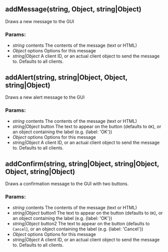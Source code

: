 

<!-- Start src/progressive-ui-kitt-sw-helper.js -->

<!--
 Progressive UI KITT
 version : 0.0.1
 author  : Tal Ater @TalAter
 license : MIT
 https://github.com/TalAter/Progressive-UI-KITT
 -->

## addMessage(string, Object, string|Object)

Draws a new message to the GUI

### Params:

* *string* contents The contents of the message (text or HTML)
* *Object* options Options for this message
* *string|Object* A client ID, or an actual client object to send the message to. Defaults to all clients.

## addAlert(string, string|Object, Object, string|Object)

Draws a new alert message to the GUI

### Params:

* *string* contents The contents of the message (text or HTML)
* *string|Object* button The text to appear on the button (defaults to `OK`), or an object containing the label (e.g. {label: 'OK'})
* *Object* options Options for this message
* *string|Object* A client ID, or an actual client object to send the message to. Defaults to all clients.

## addConfirm(string, string|Object, string|Object, Object, string|Object)

Draws a confirmation message to the GUI with two buttons.

### Params:

* *string* contents The contents of the message (text or HTML)
* *string|Object* button1 The text to appear on the button (defaults to `OK`), or an object containing the label (e.g. {label: 'OK'})
* *string|Object* button2 The text to appear on the button (defaults to `Cancel`), or an object containing the label (e.g. {label: 'Cancel'})
* *Object* options Options for this message
* *string|Object* A client ID, or an actual client object to send the message to. Defaults to all clients.

<!-- End src/progressive-ui-kitt-sw-helper.js -->

